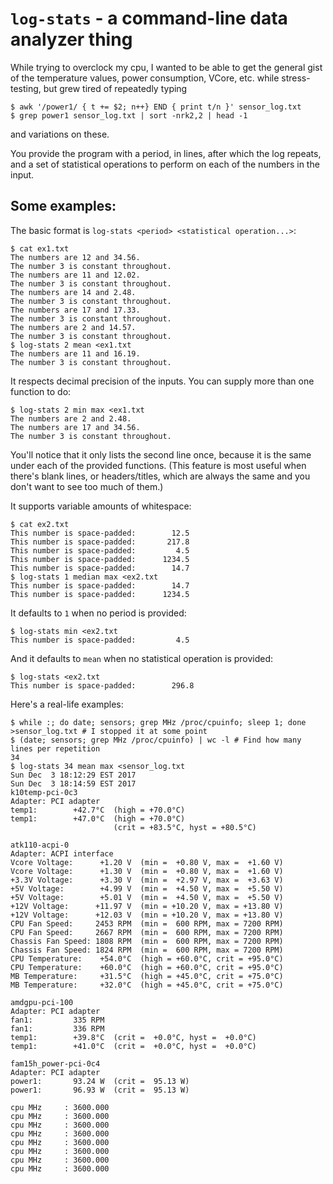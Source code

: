 # `log-stats` - a command-line data analyzer thing

While trying to overclock my cpu, I wanted to be able to get the
general gist of the temperature values, power consumption, VCore,
etc. while stress-testing, but grew tired of repeatedly typing
```
$ awk '/power1/ { t += $2; n++} END { print t/n }' sensor_log.txt
$ grep power1 sensor_log.txt | sort -nrk2,2 | head -1
```
and variations on these.

You provide the program with a period, in lines, after which the
log repeats, and a set of statistical operations to perform on 
each of the numbers in the input.

## Some examples:
The basic format is `log-stats <period> <statistical operation...>`:
```
$ cat ex1.txt
The numbers are 12 and 34.56.
The number 3 is constant throughout.
The numbers are 11 and 12.02.
The number 3 is constant throughout.
The numbers are 14 and 2.48.
The number 3 is constant throughout.
The numbers are 17 and 17.33.
The number 3 is constant throughout.
The numbers are 2 and 14.57.
The number 3 is constant throughout.
$ log-stats 2 mean <ex1.txt
The numbers are 11 and 16.19.
The number 3 is constant throughout.
```
It respects decimal precision of the inputs.
You can supply more than one function to do:
```
$ log-stats 2 min max <ex1.txt
The numbers are 2 and 2.48.
The numbers are 17 and 34.56.
The number 3 is constant throughout.
```
You'll notice that it only lists the second line once, because it
is the same under each of the provided functions. (This feature
is most useful when there's blank lines, or headers/titles, which
are always the same and you don't want to see too much of them.)

It supports variable amounts of whitespace:
```
$ cat ex2.txt
This number is space-padded:        12.5
This number is space-padded:       217.8
This number is space-padded:         4.5
This number is space-padded:      1234.5
This number is space-padded:        14.7
$ log-stats 1 median max <ex2.txt
This number is space-padded:        14.7
This number is space-padded:      1234.5
```
It defaults to `1` when no period is provided:
```
$ log-stats min <ex2.txt
This number is space-padded:         4.5
```
And it defaults to `mean` when no statistical operation is provided:
```
$ log-stats <ex2.txt
This number is space-padded:        296.8
```

Here's a real-life examples:
```
$ while :; do date; sensors; grep MHz /proc/cpuinfo; sleep 1; done >sensor_log.txt # I stopped it at some point
$ (date; sensors; grep MHz /proc/cpuinfo) | wc -l # Find how many lines per repetition
34
$ log-stats 34 mean max <sensor_log.txt
Sun Dec  3 18:12:29 EST 2017
Sun Dec  3 18:14:59 EST 2017
k10temp-pci-0c3
Adapter: PCI adapter
temp1:        +42.7°C  (high = +70.0°C)
temp1:        +47.0°C  (high = +70.0°C)
                       (crit = +83.5°C, hyst = +80.5°C)

atk110-acpi-0
Adapter: ACPI interface
Vcore Voltage:      +1.20 V  (min =  +0.80 V, max =  +1.60 V)
Vcore Voltage:      +1.30 V  (min =  +0.80 V, max =  +1.60 V)
+3.3V Voltage:      +3.30 V  (min =  +2.97 V, max =  +3.63 V)
+5V Voltage:        +4.99 V  (min =  +4.50 V, max =  +5.50 V)
+5V Voltage:        +5.01 V  (min =  +4.50 V, max =  +5.50 V)
+12V Voltage:      +11.97 V  (min = +10.20 V, max = +13.80 V)
+12V Voltage:      +12.03 V  (min = +10.20 V, max = +13.80 V)
CPU Fan Speed:     2453 RPM  (min =  600 RPM, max = 7200 RPM)
CPU Fan Speed:     2667 RPM  (min =  600 RPM, max = 7200 RPM)
Chassis Fan Speed: 1808 RPM  (min =  600 RPM, max = 7200 RPM)
Chassis Fan Speed: 1824 RPM  (min =  600 RPM, max = 7200 RPM)
CPU Temperature:    +54.0°C  (high = +60.0°C, crit = +95.0°C)
CPU Temperature:    +60.0°C  (high = +60.0°C, crit = +95.0°C)
MB Temperature:     +31.5°C  (high = +45.0°C, crit = +75.0°C)
MB Temperature:     +32.0°C  (high = +45.0°C, crit = +75.0°C)

amdgpu-pci-100
Adapter: PCI adapter
fan1:         335 RPM
fan1:         336 RPM
temp1:        +39.8°C  (crit =  +0.0°C, hyst =  +0.0°C)
temp1:        +41.0°C  (crit =  +0.0°C, hyst =  +0.0°C)

fam15h_power-pci-0c4
Adapter: PCI adapter
power1:       93.24 W  (crit =  95.13 W)
power1:       96.93 W  (crit =  95.13 W)

cpu MHz		: 3600.000
cpu MHz		: 3600.000
cpu MHz		: 3600.000
cpu MHz		: 3600.000
cpu MHz		: 3600.000
cpu MHz		: 3600.000
cpu MHz		: 3600.000
cpu MHz		: 3600.000
```

